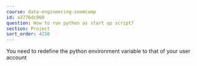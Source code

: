 ```yaml
---
course: data-engineering-zoomcamp
id: a3776dc060
question: How to run python as start up script?
section: Project
sort_order: 4250
---
```


You need to redefine the python environment variable to that of your user account

